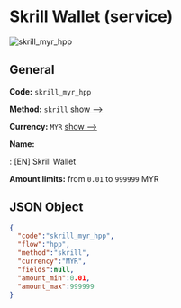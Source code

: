 
# Skrill Wallet (service) 
![skrill_myr_hpp](https://static.openfintech.io/payment_methods/skrill_myr_hpp/logo.svg?w=400&c=v0.59.26#w200)  

## General 
 
**Code:** `skrill_myr_hpp` 
 
**Method:** `skrill` 
 [show -->](/payment-methods/skrill/) 
 
**Currency:** `MYR` [show -->](/currencies/MYR/) 
 
**Name:** 
 
:	[EN] Skrill Wallet 
 
**Amount limits:** from `0.01` to `999999` MYR 

## JSON Object 

```json
{
  "code":"skrill_myr_hpp",
  "flow":"hpp",
  "method":"skrill",
  "currency":"MYR",
  "fields":null,
  "amount_min":0.01,
  "amount_max":999999
}
```  
